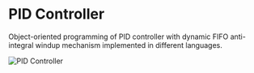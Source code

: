 # PID Controller

Object-oriented programming of PID controller with dynamic FIFO anti-integral windup mechanism implemented in different languages.

![PID Controller](https://github.com/Tinker-Twins/PID-Controller/assets/40835293/3f06d2c9-84b4-40ce-ad80-b1ead8e942ec)
